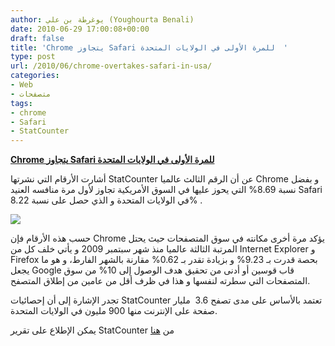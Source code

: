 ```yaml
---
author: يوغرطة بن علي (Youghourta Benali)
date: 2010-06-29 17:00:08+00:00
draft: false
title: 'Chrome يتجاوز Safari للمرة الأولى في الولايات المتحدة  '
type: post
url: /2010/06/chrome-overtakes-safari-in-usa/
categories:
- Web
- متصفحات
tags:
- chrome
- Safari
- StatCounter
---
```


**[Chrome يتجاوز Safari للمرة الأولى في الولايات المتحدة](it-scoop.com/2010/06/chrome-overtakes-safari-in-usa)**




أشارت الأرقام التي نشرتها StatCounter عن أن الرقم الثالث عالميا Chrome و بفضل نسبة 8.69% التي يحوز عليها في السوق الأمريكية تجاوز لأول مرة منافسه العنيد Safari في الولايات المتحدة و الذي حصل على نسبة 8.22% .




[![](https://www.it-scoop.com/wp-content/uploads/2010/06/StatCounter-jan2jun2010.png)
](it-scoop.com/2010/06/chrome-overtakes-safari-in-usa)


حسب هذه الأرقام فإن Chrome يؤكد مرة أخرى مكانته في سوق المتصفحات حيث يحتل المرتبة الثالثة عالميا منذ شهر سبتمبر 2009 و يأتي خلف كل من Internet Explorer و Firefox بحصة قدرت بـ 9.23% و بزيادة تقدر بـ 0.62% مقارنة بالشهر الفارط، و هو ما يجعل Google قاب قوسين أو أدنى من تحقيق هدف الوصول إلى 10% من سوق المتصفحات التي سطرته لنفسها و هذا في ظرف أقل من عامين من إطلاق المتصفح.

تجدر الإشارة إلى أن إحصائيات StatCounter تعتمد بالأساس على مدى تصفح 3.6  مليار صفحة على الإنترنت منها 900 مليون في الولايات المتحدة.

يمكن الإطلاع على تقرير StatCounter من [هنا](http://gs.statcounter.com/press/chrome-overtakes-safari-for-first-time-to-claim-third-place-in-us-internet-browser-market)
